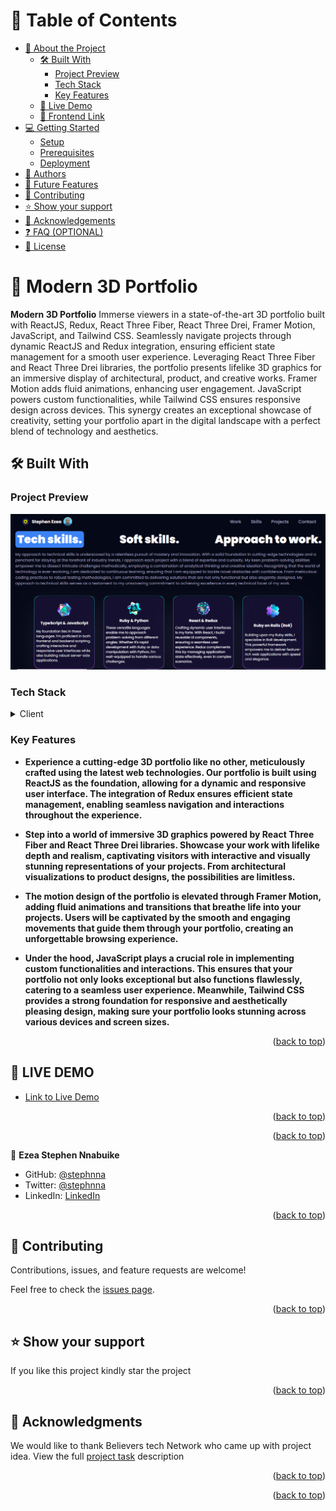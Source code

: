 <!-- TABLE OF CONTENTS -->
# 📗 Table of Contents

- [📖 About the Project](#about-project)
  - [🛠 Built With](#built-with)
    - [Project Preview](#schema)
    - [Tech Stack](#tech-stack)
    - [Key Features](#key-features)
  - [🚀 Live Demo](#live-demo)
  - [🚀 Frontend Link](#frontend-link)
- [💻 Getting Started](#getting-started)
  - [Setup](#setup)
  - [Prerequisites](#prerequisites) 
  - [Deployment](#triangular_flag_on_post-deployment)
- [👥 Authors](#authors)
- [🔭 Future Features](#future-features)
- [🤝 Contributing](#contributing)
- [⭐️ Show your support](#support)
- [🙏 Acknowledgements](#acknowledgements)
- [❓ FAQ (OPTIONAL)](#faq)
- [📝 License](#license)

<!-- PROJECT DESCRIPTION -->

# 📖 Modern 3D Portfolio<a name="about-project"></a>

**Modern 3D Portfolio** Immerse viewers in a state-of-the-art 3D portfolio built with ReactJS, Redux, React Three Fiber, React Three Drei, Framer Motion, JavaScript, and Tailwind CSS. Seamlessly navigate projects through dynamic ReactJS and Redux integration, ensuring efficient state management for a smooth user experience. Leveraging React Three Fiber and React Three Drei libraries, the portfolio presents lifelike 3D graphics for an immersive display of architectural, product, and creative works. Framer Motion adds fluid animations, enhancing user engagement. JavaScript powers custom functionalities, while Tailwind CSS ensures responsive design across devices. This synergy creates an exceptional showcase of creativity, setting your portfolio apart in the digital landscape with a perfect blend of technology and aesthetics.

## 🛠 Built With <a name="built-with"></a>

### Project Preview <a name="screeshot"></a>
<img src="./public/screenshot.png" />

### Tech Stack <a name="tech-stack"></a>

<details>
<summary>Client</summary>
  <ul>
    <li><a href="https://react.dev/blog/2023/03/16/introducing-react-dev">React</a></li>
     <li><a href="https://docs.pmnd.rs/react-three-fiber/getting-started/introduction">Threejs</a></li>
     <li><a href="https://redux.js.org/">Redux</a></li>
     <li><a href="https://tailwindcss.com/">TailwindCSS</a></li>
  </ul>
</details>

<!-- Features -->

### Key Features <a name="key-features"></a>
- **Experience a cutting-edge 3D portfolio like no other, meticulously crafted using the latest web technologies. Our portfolio is built using ReactJS as the foundation, allowing for a dynamic and responsive user interface. The integration of Redux ensures efficient state management, enabling seamless navigation and interactions throughout the experience.**

- **Step into a world of immersive 3D graphics powered by React Three Fiber and React Three Drei libraries. Showcase your work with lifelike depth and realism, captivating visitors with interactive and visually stunning representations of your projects. From architectural visualizations to product designs, the possibilities are limitless.**

- **The motion design of the portfolio is elevated through Framer Motion, adding fluid animations and transitions that breathe life into your projects. Users will be captivated by the smooth and engaging movements that guide them through your portfolio, creating an unforgettable browsing experience.**

- **Under the hood, JavaScript plays a crucial role in implementing custom functionalities and interactions. This ensures that your portfolio not only looks exceptional but also functions flawlessly, catering to a seamless user experience. Meanwhile, Tailwind CSS provides a strong foundation for responsive and aesthetically pleasing design, making sure your portfolio looks stunning across various devices and screen sizes.**


<p align="right">(<a href="#readme-top">back to top</a>)</p>

<!-- LIVE DEMO -->
## 🚀 LIVE DEMO <a name="live-demo"></a>
- [Link to Live Demo](stephenezea.vercel.app/)

<p align="right">(<a href="#readme-top">back to top</a>)</p>

<p align="right">(<a href="#readme-top">back to top</a>)</p>

<!-- AUTHOR-->

👤 **Ezea Stephen Nnabuike**

- GitHub: [@stephnna](https://github.com/stephnna)
- Twitter: [@stephnna](https://twitter.com/stephnna)
- LinkedIn: [LinkedIn](https://www.linkedin.com/in/stephen-ezea/)

<p align="right">(<a href="#readme-top">back to top</a>)</p>

<!-- CONTRIBUTING -->

## 🤝 Contributing <a name="contributing"></a>

Contributions, issues, and feature requests are welcome!

Feel free to check the [issues page](../../issues/).

<p align="right">(<a href="#readme-top">back to top</a>)</p>

<!-- SUPPORT -->

## ⭐️ Show your support <a name="support"></a>

If you like this project kindly star the project

<p align="right">(<a href="#readme-top">back to top</a>)</p>

<!-- ACKNOWLEDGEMENTS -->

## 🙏 Acknowledgments <a name="acknowledgements"></a>

We would like to thank Believers tech Network who came up with project idea.
View the full [project task](https://docs.google.com/document/d/1_e75wXocwZF-IdeqDwvWR52deU34gGokVGthlI-MmAk/edit#heading=h.3qmrs766hafj) description 

<p align="right">(<a href="#readme-top">back to top</a>)</p>

<p align="right">(<a href="#readme-top">back to top</a>)</p>
